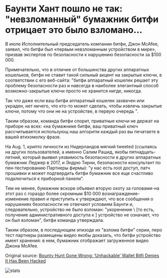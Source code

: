# Баунти Хант пошло не так: "невзломанный" бумажник битфи отрицает это было взломано...

В июле Исполнительный председатель компании битфи, Джон McAfee, заявил, что битфи был «первым невзломанным устройством в мире», призвав экспертов по безопасности к нарушению безопасности за $100 000.

Примечательно, что в отличие от большинства других аппаратных кошельков, битфи не ставит такой сильный акцент на закрытые ключи, в соответствии с его веб-сайта: "битфи аппаратный кошелек решает эту проблему безопасности раз и навсегда в наиболее элегантный способ возможно-закрытые ключи просто не хранится нигде, никогда.

Так что даже если ваш битфи аппаратный кошелек захвачен или украден, нет ничего, что кто-то может сделать, чтобы извлечь закрытые ключи, потому что они не на устройстве, в первую очередь ".

Таким образом, команда битфи спорит, приватные ключи не держат на приборе на всех: «на бумажнике битфи, ваш приватный ключ рассчитывается использующ наш алгоритм каждый раз вы печатаете в вашей втихомолку фразе.

На Aug. 1, крипто личности из Нидерландов мягкий tweeted (ссылаясь на других пользователей, а именно Салим Рашид, якобы пятнадцать-летний, который выявил уязвимость безопасности в других аппаратных бумажник Леджер в 2017, и Эндрю Тирни, безопасности консультант по пен-тестированию Партнеры фирмы): "у нас есть root доступ, патч прошивки и может подтвердить битфи бумажник все еще счастливо подключиться к приборной панели".

Тем не менее, бумажник вскоре объявил вторую охоту за головами-на этот раз с гораздо более скромным $10 000 вознаграждение-изменение правил и приступить к утверждают, что все сообщения о нарушениях безопасности не отвечают условиям Баунти и, следовательно, устройство не было взломан: "укоренение \ [то есть, получение административного доступа к \] устройство не означает, что он был взломан", битфи команда утверждала.

Таким образом, в последующем эпизоде их "взлома битфи" серии, перо тест партнеры размещены видео якобы доказать, что битфи устройство имеет хранения: в нем, бумажник отображает загруженное видео Джона McAfee.

Original source: [Bounty Hunt Gone Wrong: ‘Unhackable’ Wallet Bitfi Denies It Has Been Hacked](https://cointelegraph.com/news/bounty-hunt-gone-wrong-unhackable-wallet-bitfi-denies-it-has-been-hacked)

![stats](https://c.statcounter.com/11760860/0/a89fa40b/1/ "stats")